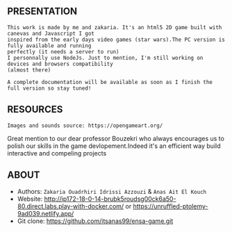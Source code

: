 ## PRESENTATION
```
This work is made by me and zakaria. It's an html5 2D game built with canevas and Javascript I got 
inspired from the early days video games (star wars).The PC version is fully available and running 
perfectly (it needs a server to run)
I personnally use NodeJs. Just to mention, I'm still working on devices and browsers compatibility 
(almost there)

A complete documentation will be available as soon as I finish the full version so stay tuned!
```

## RESOURCES
````
Images and sounds source: https://opengameart.org/
````
Great mention to our dear professor Bouzekri who always encourages us to polish our skills in the game devlopement.Indeed it's an efficient way build interactive and compeling projects 

## ABOUT
 - Authors: `Zakaria Ouadrhiri Idrissi Azzouzi` & `Anas Ait El Kouch`
 - Website: http://ip172-18-0-14-brubk5roudsg00ck6a50-80.direct.labs.play-with-docker.com/ or
            https://unruffled-ptolemy-9ad039.netlify.app/
 - Git clone: https://github.com/itsanas99/ensa-game.git
